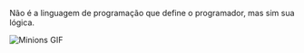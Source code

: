 Não é a linguagem de programação que define o programador, mas sim sua lógica.

![Minions GIF](https://media.giphy.com/media/smJ0MPiZfIojm/giphy.gif)
